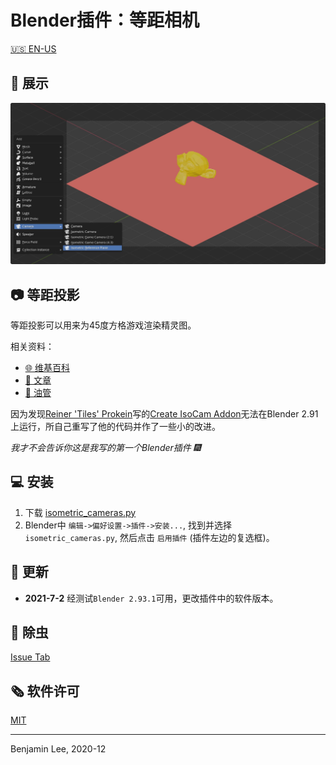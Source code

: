 # Blender插件：等距相机

[🇺🇸 EN-US](README.md)

## 🎪 展示

![展示](showcase.jpg)

## 📷 等距投影

等距投影可以用来为45度方格游戏渲染精灵图。

相关资料：

* [🌐 维基百科](https://en.wikipedia.org/wiki/Isometric_projection)
* [📓 文章](https://www.blender3darchitect.com/architectural-visualization/create-true-isometric-camera-architecture/)
* [🧪 油管](https://www.youtube.com/watch?v=YycYkyxwHr4)

因为发现[Reiner 'Tiles' Prokein](https://www.reinerstilesets.de/)写的[Create IsoCam Addon](https://www.reinerstilesets.de/blender/createisocam.py)无法在Blender 2.91上运行，所自己重写了他的代码并作了一些小的改进。

_我才不会告诉你这是我写的第一个Blender插件 🎆_

## 💻 安装

1. 下载 [isometric_cameras.py](https://github.com/sudo-bcli/isometric-cameras/releases/)
2. Blender中 `编辑->偏好设置->插件->安装...`, 找到并选择 `isometric_cameras.py`, 然后点击 `启用插件` (插件左边的复选框)。

## 🚀 更新

* **2021-7-2** 经测试`Blender 2.93.1`可用，更改插件中的软件版本。

## 🐞 除虫

[Issue Tab](https://github.com/sudo-bcli/isometric-cameras/issues)

## 🗞️ 软件许可

[MIT](LICENSE)

-----
Benjamin Lee, 2020-12
